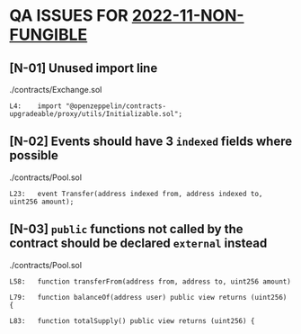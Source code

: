 # QA ISSUES FOR [2022-11-NON-FUNGIBLE](https://github.com/code-423n4/2022-11-non-fungible)

## [N-01] Unused import line

./contracts/Exchange.sol

```
L4:    import "@openzeppelin/contracts-upgradeable/proxy/utils/Initializable.sol";
```

## [N-02] Events should have 3 `indexed` fields where possible

./contracts/Pool.sol

```
L23:   event Transfer(address indexed from, address indexed to, uint256 amount);
```

## [N-03] `public` functions not called by the contract should be declared `external` instead

./contracts/Pool.sol

```
L58:   function transferFrom(address from, address to, uint256 amount)

L79:   function balanceOf(address user) public view returns (uint256) {

L83:   function totalSupply() public view returns (uint256) {
```
